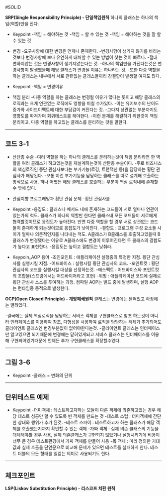 #SOLID

**SRP(Single Responsibility Principle) - 단일책임원칙**
하나의 클래스는 하나의 책임(역할)만을 진다.

* Keypoint
-책임 = 해야하는 것
-책임 = 할 수 있는 것
-책임 = 해야하는 것을 잘 할 수 있는 것

* 변경
-요구사항에 대한 변경은 언제나 존재한다.
-변경사항이 생기지 않기를 바라는것보다 변경사항에 보다 유연하게 대처할 수 있는 방법이 찾는 것이 빠르다.
-절대 변하지않는 것은 변경사항이 생기지않는다는 것.
-하나의 책임만을 가진다는것은 변경사항이 발생했을때 해당 클래스가 변경될 이유는 하나라는 것.
-또한 다중 역할을 하는 클래스는 내부에서 서로 관련없는 클래스들끼리 강결합이 발생할 여지도 많다.

* Keypoint
-책임 = 변경이유

* 책임 분리
-다중 역할을 하는 클래스는 변경될 이유가 많다는 뜻이고 해당 클래스의 로직과는 크게 연관없는 로직에도 영향을 미칠 수가있다.
-이는 유지보수의 난이도 증가와 사이드이펙트에 대한 부담감이 커진다는 것.
-그다지 상관없는 부분까지도 영향도를 따져가며 회귀테스트를 해야한다.
-이런 문제를 해결하기 위한것이 책임 분리이고, 다중 역할을 하고있는 클래스를 분리하는 것을 말한다.

---
코드 3-1
---

* 산탄총 수술
-여러 역할을 하는 하나의 클래스를 분리하는것이 책임 분리라면 한 역할을 여러 클래스가 하고있는것을 재설계하는것이 산탄총 수술이다.
-주로 비즈니스의 핵심로직인 종단 관심사보다는 부가기능(로깅, 트랜잭션 등)을 담당하는 횡단 관심사가 해당된다.
-보통 이런 부가기능을 담당하는 클래스를 따로 설계해 호출하는 방식으로 사용. 허나 어쨋든 해당 클래스를 호출하는 부분이 핵심 로직내에 존재할 수 밖에 없다.

* 관심지향 프로그래밍과 횡단 관심 문제
-횡단 관심사를

* Keypoint
-응집도 : 클래스나 메서드 내에 존재하는 코드들이 서로 얼마나 연관이 있는가의 척도. 클래스가 하나의 역할만 한다면 클래스내 모든 코드들이 서로에게 협력할것이므로 응집도가 높아진다.
반면 다중 역할을 할 경우 서로 상관없는 코드들이 존재하게 되는것이므로 응집도가 낮아진다.
-결합도 : 프로그램 구성 요소들 사이가 얼마나 의존적인지를 나타내는 척도. A클래스가 B클래스를 호출하고있을때 B클래스가 변경됐다는 이유로 A클래스에도 변경이 이루어진다면 두 클래스의 결합도가 높다고 표현한다.
-응집도는 높이고 결합도는 낮춰라.

* Keypoin_AOP 용어
-조인포인트 : 애플리케이션 실행중의 특정한 지점. 횡단 관심사를 실행시킬 지점.
-어드바이스 : 실행시킬 횡단 관심사의 코드.
-포인트컷 : 횡단 관심사의 코드를 실행시킬 대상을 선정하는것.
-애스펙트 : 어드바이스와 포인트컷의 조합물(스프링에서는 어드바이저라고 표현)
-위빙 : 애플리케이션 코드에 실제로 횡단 관심사 소스를 투여하는 과정. 컴파일 AOP는 빌드 중에 발생하며, 실행 AOP는 런타임중 동적으로 발생한다.

**OCP(Open Closed Principle) - 개방폐쇄원칙**
클래스는 변경에는 닫혀있고 확장에는 열려있다.

-결국에는 실제 핵심로직을 담당하는 서비스 객체를 구현클래스로 참조 하는것이 아니라 인터페이스를 이용하여 참조, 다형성을 사용하여 로직을 담당하는 객체가 추가되어도 클라이언트 클래스엔 변경부분없이 없어야한다는것.
-클라이언트 클래스는 인터페이스만 알고있으면 되기때문에 변경에는 닫혀있게되고 서비스 클래스는 인터페이스를 이용해 구현되어있기때문에 언제든 추가 구현클래스를 확장할수있다.

---
그림 3-6
---

* Keypoint
-클래스 = 변화의 단위

---
단위테스트 예제
---

* Keypoint
-더미객체 : 테스트하고자하는 모듈이 다른 객체에 의존하고있는 경우 해당 테스트 성공만 할 수 있도록 빈 객체를 만드는 것
-테스트 스텁 : 더미객체에 간단한 상태와 행위가 추가 된것.
-테스트 스파이 : 테스트하고자 하는 클래스가 해당 객체를 호출했는지까지 확인할 수 있는 객체
-가짜 객체 : 실제 의존 클래스의 기능을 대체해야할 경우 사용, 실제 의존클래스가 구현되지 않았거나 실행시키기에 비용이 너무 큰 경우 테스트환경에서 가짜 객체를 만들어 사용
-목 객체 : 미리 정의한 기대 값과 실제 호출을 단언문으로 비교해 문제가 있으면 테스트를 실패하게 한다. 테스트 더블의 모든 형태를 일컫는 의미로 사용되기도 한다.

---
체크포인트
---

**LSP(Liskov Substitution Principle) - 리스코프 치환 원칙**
